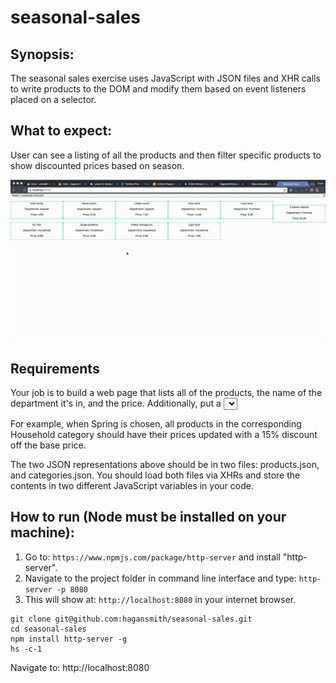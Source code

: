 # seasonal-sales

## Synopsis:

The seasonal sales exercise uses JavaScript with JSON files and XHR calls to write products to the DOM and modify them based on event listeners placed on a selector.

## What to expect:

User can see a listing of all the products and then filter specific products to show discounted prices based on season.

![DEMO](https://github.com/hagansmith/seasonal-sales/blob/master/seasonal%20sales.gif)

## Requirements
Your job is to build a web page that lists all of the products, the name of the department it's in, and the price. Additionally, put a <select> element at the top of the page that contains all possible values of the season_discount key in the categories file. As soon as you select one of the seasons, all prices on the page should immediately be discounted by the corresponding percentage.

For example, when Spring is chosen, all products in the corresponding Household category should have their prices updated with a 15% discount off the base price.

The two JSON representations above should be in two files: products.json, and categories.json. You should load both files via XHRs and store the contents in two different JavaScript variables in your code.

## How to run (Node must be installed on your machine):
1. Go to: `https://www.npmjs.com/package/http-server` and install "http-server".  
2. Navigate to the project folder in command line interface and type: `http-server -p 8080`  
3. This will show at: `http://localhost:8080` in your internet browser.

```
git clone git@github.com:hagansmith/seasonal-sales.git
cd seasonal-sales
npm install http-server -g
hs -c-1
```
Navigate to: http://localhost:8080
